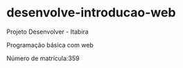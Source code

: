 # desenvolve-introducao-web

Projeto Desenvolver - Itabira

Programação básica com web

Número de matrícula:359
